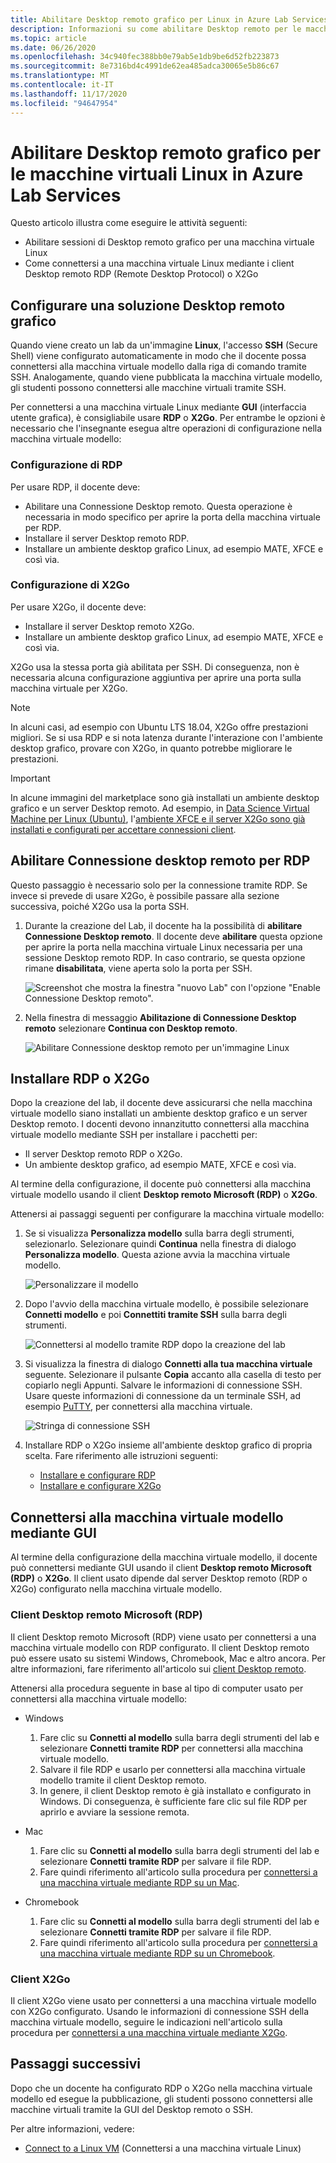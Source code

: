 ```yaml
---
title: Abilitare Desktop remoto grafico per Linux in Azure Lab Services | Microsoft Docs
description: Informazioni su come abilitare Desktop remoto per le macchine virtuali Linux in un lab Azure Lab Services.
ms.topic: article
ms.date: 06/26/2020
ms.openlocfilehash: 34c940fec388bb0e79ab5e1db9be6d52fb223873
ms.sourcegitcommit: 8e7316bd4c4991de62ea485adca30065e5b86c67
ms.translationtype: MT
ms.contentlocale: it-IT
ms.lasthandoff: 11/17/2020
ms.locfileid: "94647954"
---
```

# <a name="enable-graphical-remote-desktop-for-linux-virtual-machines-in-azure-lab-services"></a>Abilitare Desktop remoto grafico per le macchine virtuali Linux in Azure Lab Services
Questo articolo illustra come eseguire le attività seguenti:

- Abilitare sessioni di Desktop remoto grafico per una macchina virtuale Linux
- Come connettersi a una macchina virtuale Linux mediante i client Desktop remoto RDP (Remote Desktop Protocol) o X2Go

## <a name="set-up-graphical-remote-desktop-solution"></a>Configurare una soluzione Desktop remoto grafico
Quando viene creato un lab da un'immagine **Linux**, l'accesso **SSH** (Secure Shell) viene configurato automaticamente in modo che il docente possa connettersi alla macchina virtuale modello dalla riga di comando tramite SSH.  Analogamente, quando viene pubblicata la macchina virtuale modello, gli studenti possono connettersi alle macchine virtuali tramite SSH.

Per connettersi a una macchina virtuale Linux mediante **GUI** (interfaccia utente grafica), è consigliabile usare **RDP** o **X2Go**.  Per entrambe le opzioni è necessario che l'insegnante esegua altre operazioni di configurazione nella macchina virtuale modello:

### <a name="rdp-setup"></a>Configurazione di RDP
Per usare RDP, il docente deve:
  - Abilitare una Connessione Desktop remoto. Questa operazione è necessaria in modo specifico per aprire la porta della macchina virtuale per RDP.
  - Installare il server Desktop remoto RDP.
  - Installare un ambiente desktop grafico Linux, ad esempio MATE, XFCE e così via.

### <a name="x2go-setup"></a>Configurazione di X2Go
Per usare X2Go, il docente deve:
- Installare il server Desktop remoto X2Go.
- Installare un ambiente desktop grafico Linux, ad esempio MATE, XFCE e così via.

X2Go usa la stessa porta già abilitata per SSH.  Di conseguenza, non è necessaria alcuna configurazione aggiuntiva per aprire una porta sulla macchina virtuale per X2Go.

> [!NOTE]
> In alcuni casi, ad esempio con Ubuntu LTS 18.04, X2Go offre prestazioni migliori.  Se si usa RDP e si nota latenza durante l'interazione con l'ambiente desktop grafico, provare con X2Go, in quanto potrebbe migliorare le prestazioni.

> [!IMPORTANT]
>  In alcune immagini del marketplace sono già installati un ambiente desktop grafico e un server Desktop remoto.  Ad esempio, in [Data Science Virtual Machine per Linux (Ubuntu)](https://azuremarketplace.microsoft.com/marketplace/apps/microsoft-dsvm.ubuntu-1804), l'[ambiente XFCE e il server X2Go sono già installati e configurati per accettare connessioni client](../machine-learning/data-science-virtual-machine/dsvm-ubuntu-intro.md#x2go).

## <a name="enable-remote-desktop-connection-for-rdp"></a>Abilitare Connessione desktop remoto per RDP

Questo passaggio è necessario solo per la connessione tramite RDP.  Se invece si prevede di usare X2Go, è possibile passare alla sezione successiva, poiché X2Go usa la porta SSH.

1.  Durante la creazione del Lab, il docente ha la possibilità di **abilitare Connessione Desktop remoto**.  Il docente deve **abilitare** questa opzione per aprire la porta nella macchina virtuale Linux necessaria per una sessione Desktop remoto RDP.  In caso contrario, se questa opzione rimane **disabilitata**, viene aperta solo la porta per SSH.
  
    ![Screenshot che mostra la finestra "nuovo Lab" con l'opzione "Enable Connessione Desktop remoto".](./media/how-to-enable-remote-desktop-linux/enable-rdp-option.png)

2. Nella finestra di messaggio **Abilitazione di Connessione Desktop remoto** selezionare **Continua con Desktop remoto**. 

    ![Abilitare Connessione desktop remoto per un'immagine Linux](./media/how-to-enable-remote-desktop-linux/enabling-remote-desktop-connection-dialog.png)

## <a name="install-rdp-or-x2go"></a>Installare RDP o X2Go

Dopo la creazione del lab, il docente deve assicurarsi che nella macchina virtuale modello siano installati un ambiente desktop grafico e un server Desktop remoto.  I docenti devono innanzitutto connettersi alla macchina virtuale modello mediante SSH per installare i pacchetti per:
- Il server Desktop remoto RDP o X2Go.
- Un ambiente desktop grafico, ad esempio MATE, XFCE e così via.

Al termine della configurazione, il docente può connettersi alla macchina virtuale modello usando il client **Desktop remoto Microsoft (RDP)** o **X2Go**.

Attenersi ai passaggi seguenti per configurare la macchina virtuale modello:

1. Se si visualizza **Personalizza modello** sulla barra degli strumenti, selezionarlo. Selezionare quindi **Continua** nella finestra di dialogo **Personalizza modello**. Questa azione avvia la macchina virtuale modello.  

    ![Personalizzare il modello](./media/how-to-enable-remote-desktop-linux/customize-template.png)
1. Dopo l'avvio della macchina virtuale modello, è possibile selezionare **Connetti modello** e poi **Connettiti tramite SSH** sulla barra degli strumenti. 

    ![Connettersi al modello tramite RDP dopo la creazione del lab](./media/how-to-enable-remote-desktop-linux/rdp-after-lab-creation.png) 
1. Si visualizza la finestra di dialogo **Connetti alla tua macchina virtuale** seguente. Selezionare il pulsante **Copia** accanto alla casella di testo per copiarlo negli Appunti. Salvare le informazioni di connessione SSH. Usare queste informazioni di connessione da un terminale SSH, ad esempio [PuTTY](https://www.putty.org/), per connettersi alla macchina virtuale.
 
    ![Stringa di connessione SSH](./media/how-to-enable-remote-desktop-linux/ssh-connection-string.png)

4. Installare RDP o X2Go insieme all'ambiente desktop grafico di propria scelta.  Fare riferimento alle istruzioni seguenti:
    - [Installare e configurare RDP](../virtual-machines/linux/use-remote-desktop.md)
    - [Installare e configurare X2Go](https://github.com/Azure/azure-devtestlab/tree/master/samples/ClassroomLabs/Scripts/X2GoRemoteDesktop)

## <a name="connect-to-the-template-vm-via-the-gui"></a>Connettersi alla macchina virtuale modello mediante GUI

Al termine della configurazione della macchina virtuale modello, il docente può connettersi mediante GUI usando il client **Desktop remoto Microsoft (RDP)** o **X2Go**.  Il client usato dipende dal server Desktop remoto (RDP o X2Go) configurato nella macchina virtuale modello.  

### <a name="microsoft-remote-desktop-rdp-client"></a>Client Desktop remoto Microsoft (RDP)

Il client Desktop remoto Microsoft (RDP) viene usato per connettersi a una macchina virtuale modello con RDP configurato.  Il client Desktop remoto può essere usato su sistemi Windows, Chromebook, Mac e altro ancora.  Per altre informazioni, fare riferimento all'articolo sui [client Desktop remoto](/windows-server/remote/remote-desktop-services/clients/remote-desktop-clients).

Attenersi alla procedura seguente in base al tipo di computer usato per connettersi alla macchina virtuale modello:

- Windows
  1. Fare clic su **Connetti al modello** sulla barra degli strumenti del lab e selezionare **Connetti tramite RDP** per connettersi alla macchina virtuale modello. 
  1. Salvare il file RDP e usarlo per connettersi alla macchina virtuale modello tramite il client Desktop remoto. 
  1. In genere, il client Desktop remoto è già installato e configurato in Windows.  Di conseguenza, è sufficiente fare clic sul file RDP per aprirlo e avviare la sessione remota.

- Mac
  1. Fare clic su **Connetti al modello** sulla barra degli strumenti del lab e selezionare **Connetti tramite RDP** per salvare il file RDP.  
  1. Fare quindi riferimento all'articolo sulla procedura per [connettersi a una macchina virtuale mediante RDP su un Mac](connect-virtual-machine-mac-remote-desktop.md).

- Chromebook
  1. Fare clic su **Connetti al modello** sulla barra degli strumenti del lab e selezionare **Connetti tramite RDP** per salvare il file RDP.  
  1. Fare quindi riferimento all'articolo sulla procedura per [connettersi a una macchina virtuale mediante RDP su un Chromebook](connect-virtual-machine-chromebook-remote-desktop.md).

### <a name="x2go-client"></a>Client X2Go

Il client X2Go viene usato per connettersi a una macchina virtuale modello con X2Go configurato.  Usando le informazioni di connessione SSH della macchina virtuale modello, seguire le indicazioni nell'articolo sulla procedura per [connettersi a una macchina virtuale mediante X2Go](how-to-use-remote-desktop-linux-student.md#connect-to-the-student-vm-using-x2go).

## <a name="next-steps"></a>Passaggi successivi
Dopo che un docente ha configurato RDP o X2Go nella macchina virtuale modello ed esegue la pubblicazione, gli studenti possono connettersi alle macchine virtuali tramite la GUI del Desktop remoto o SSH.

Per altre informazioni, vedere:
 - [Connect to a Linux VM](how-to-use-remote-desktop-linux-student.md) (Connettersi a una macchina virtuale Linux)